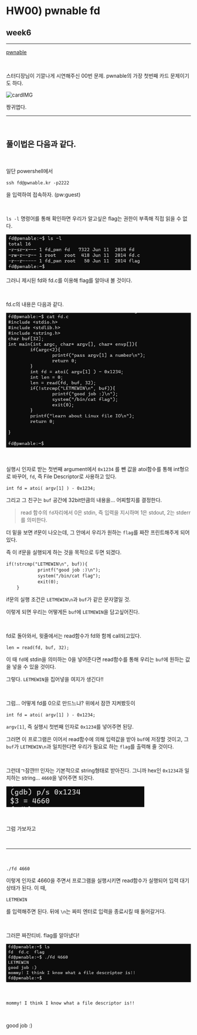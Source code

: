 # HW00) pwnable fd


## week6 

<hr/>

[pwnable](https://pwnable.kr/play.php)

<br/>

스터디장님이 기깔나게 시연해주신 00번 문제. pwnable의 가장 첫번째 카드 문제이기도 하다. 

![cardIMG](https://pwnable.kr/img/fd.png)


짱귀엽다. 
<hr>

<br/>

## 풀이법은 다음과 같다. 

<br>

일단 powershell에서 

    ssh fd@pwnable.kr -p2222 

을 입력하여 접속하자. (pw:guest)

<br>

`ls -l` 명령어를 통해 확인하면 우리가 알고싶은 flag는 권한이 부족해 직접 읽을 수 없다.

![list](/img/00_list.jpg)


그러니 제시된 fd와 fd.c를 이용해 flag를 알아내 볼 것이다. 

<br>

fd.c의 내용은 다음과 같다.


![fd.c](/img/00_fd.c.jpg)

<br>

실행시 인자로 받는 첫번째 argument에서 `0x1234` 를 뺀 값을 atoi함수를 통해 int형으로 바꾸어, `fd`, 즉 File Descriptor로 사용하고 있다.

    int fd = atoi( argv[1] ) - 0x1234;

그리고 그 친구는 `buf` 공간에 32bit만큼의 내용을... 어찌할지를 결정한다. 

> read 함수의 `fd`자리에서 0은 stdin, 즉 입력을 지시하며 1은 stdout, 2는 stderr를 의미한다. 

더 밑을 보면 if문이 나오는데, 그 안에서 우리가 원하는 `flag`를 짜잔 프린트해주게 되어있다. 

즉 이 if문을 실행되게 하는 것을 목적으로 두면 되겠다. 

    if(!strcmp("LETMEWIN\n", buf)){
                printf("good job :)\n");
                system("/bin/cat flag");
                exit(0);
        }

if문의 실행 조건은 `LETMEWIN\n`과 `buf`가 같은 문자열일 것. 

이렇게 되면 우리는 어떻게든 `buf`에 `LETMEWIN`을 담고싶어진다. 

<br>

fd로 돌아와서, 윗줄에서는 read함수가 fd와 함께 call되고있다. 

    len = read(fd, buf, 32);
    
이 때 `fd`에 stdin을 의미하는 0을 넣어준다면 read함수를 통해 우리는 `buf`에 원하는 값을 넣을 수 있을 것이다. 

그렇다. `LETMEWIN`을 집어넣을 여지가 생긴다!! 

<br>

그럼... 어떻게 fd를 0으로 만드느냐? 위에서 잠깐 지켜봤듯이 

    int fd = atoi( argv[1] ) - 0x1234;

`argv[1]`, 즉 실행시 첫번째 인자로 `0x1234`를 넣어주면 된당. 

그러면 이 프로그램은 이어서 read함수에 의해 입력값을 받아 `buf`에 저장할 것이고, 그 `buf`가 `LETMEWIN\n`과 일치한다면 우리가 필요로 하는 `flag`를 출력해 줄 것이다. 

<br>

그런데ㄱ잠깐!!! 인자는 기본적으로 string형태로 받아진다. 그니까 hex인 `0x1234`과 일치하는 string... `4660`을 넣어주면 되것다. 

![hexToString](/img/00_0x1234.jpg)

<br/>

그럼 가보자고

<br/>
<hr/>
<br/>

    ./fd 4660

이렇게 인자로 4660을 주면서 프로그램을 실행시키면 read함수가 실행되어 입력 대기 상태가 된다. 이 때,

    LETMEWIN



를 입력해주면 된다. 뒤에 `\n`는 짜피 엔터로 입력을 종료시킬 때 들어갈거다. 

<br>

그러믄 짜잔티비. flag를 알아냈다! 

![flag](/img/00_flag.jpg)

<br/>

    mommy! I think I know what a file descriptor is!!





<br>

good job :)



